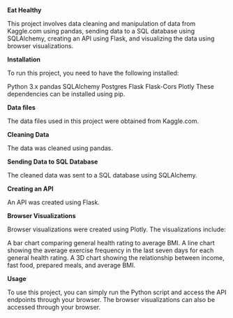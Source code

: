 **Eat Healthy**

This project involves data cleaning and manipulation of data from Kaggle.com using pandas, sending data to a SQL database using SQLAlchemy, creating an API using Flask, and visualizing the data using browser visualizations.

**Installation**

To run this project, you need to have the following installed:

Python 3.x
pandas
SQLAlchemy
Postgres
Flask
Flask-Cors
Plotly
These dependencies can be installed using pip.


**Data files**

The data files used in this project were obtained from Kaggle.com.


**Cleaning Data**

The data was cleaned using pandas.


**Sending Data to SQL Database**

The cleaned data was sent to a SQL database using SQLAlchemy.


**Creating an API**

An API was created using Flask.


**Browser Visualizations**

Browser visualizations were created using Plotly. The visualizations include:

A bar chart comparing general health rating to average BMI.
A line chart showing the average exercise frequency in the last seven days for each general health rating.
A 3D chart showing the relationship between income, fast food, prepared meals, and average BMI.


**Usage**

To use this project, you can simply run the Python script and access the API endpoints through your browser. The browser visualizations can also be accessed through your browser.








